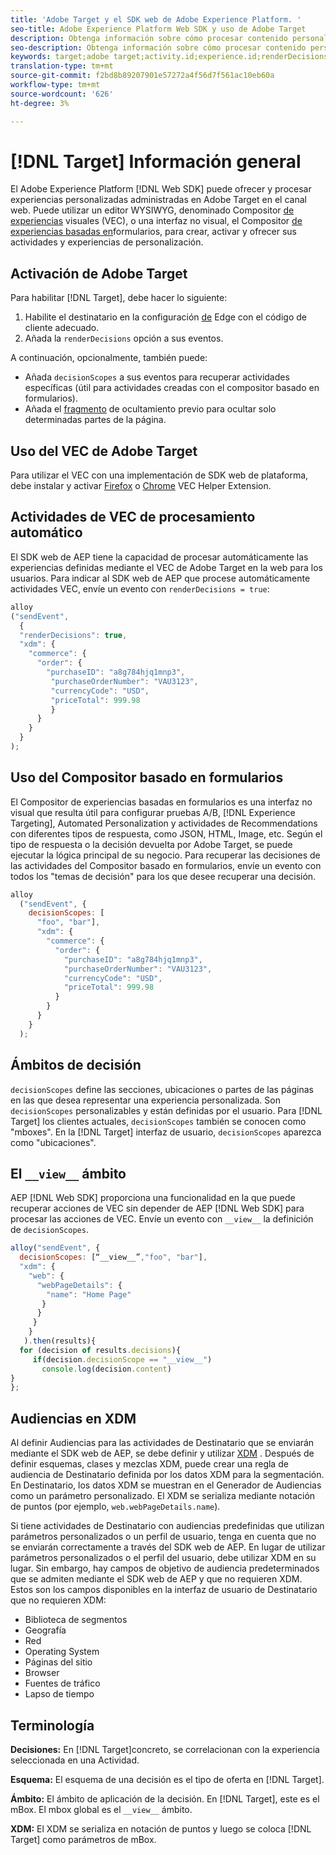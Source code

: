 ```yaml
---
title: 'Adobe Target y el SDK web de Adobe Experience Platform. '
seo-title: Adobe Experience Platform Web SDK y uso de Adobe Target
description: Obtenga información sobre cómo procesar contenido personalizado con el SDK web Experience Platform mediante Adobe Target
seo-description: Obtenga información sobre cómo procesar contenido personalizado con el SDK web Experience Platform mediante Adobe Target
keywords: target;adobe target;activity.id;experience.id;renderDecisions;decisionScopes;prehiding snippet;vec;Form-Based Experience Composer;xdm;audiences;decisions;scope;schema;
translation-type: tm+mt
source-git-commit: f2bd8b89207901e57272a4f56d7f561ac10eb60a
workflow-type: tm+mt
source-wordcount: '626'
ht-degree: 3%

---
```



# [!DNL Target] Información general

El Adobe Experience Platform [!DNL Web SDK] puede ofrecer y procesar experiencias personalizadas administradas en Adobe Target en el canal web. Puede utilizar un editor WYSIWYG, denominado Compositor [de experiencias](https://docs.adobe.com/content/help/en/target/using/experiences/vec/visual-experience-composer.html) visuales (VEC), o una interfaz no visual, el Compositor [de experiencias basadas en](https://docs.adobe.com/content/help/en/target/using/experiences/form-experience-composer.html)formularios, para crear, activar y ofrecer sus actividades y experiencias de personalización.

## Activación de Adobe Target

Para habilitar [!DNL Target], debe hacer lo siguiente:

1. Habilite el destinatario en la configuración [de](../../fundamentals/edge-configuration.md) Edge con el código de cliente adecuado.
1. Añada la `renderDecisions` opción a sus eventos.

A continuación, opcionalmente, también puede:

* Añada `decisionScopes` a sus eventos para recuperar actividades específicas (útil para actividades creadas con el compositor basado en formularios).
* Añada el [fragmento](../manage-flicker.md) de ocultamiento previo para ocultar solo determinadas partes de la página.

## Uso del VEC de Adobe Target

Para utilizar el VEC con una implementación de SDK web de plataforma, debe instalar y activar [Firefox](https://addons.mozilla.org/en-US/firefox/addon/adobe-target-vec-helper/) o [Chrome](https://chrome.google.com/webstore/detail/adobe-target-vec-helper/ggjpideecfnbipkacplkhhaflkdjagak) VEC Helper Extension.

## Actividades de VEC de procesamiento automático

El SDK web de AEP tiene la capacidad de procesar automáticamente las experiencias definidas mediante el VEC de Adobe Target en la web para los usuarios. Para indicar al SDK web de AEP que procese automáticamente actividades VEC, envíe un evento con `renderDecisions = true`:

```javascript
alloy
("sendEvent", 
  { 
  "renderDecisions": true, 
  "xdm": {
    "commerce": { 
      "order": {
        "purchaseID": "a8g784hjq1mnp3", 
         "purchaseOrderNumber": "VAU3123", 
         "currencyCode": "USD", 
         "priceTotal": 999.98 
         } 
      } 
    }
  }
);
```

## Uso del Compositor basado en formularios

El Compositor de experiencias basadas en formularios es una interfaz no visual que resulta útil para configurar pruebas A/B, [!DNL Experience Targeting], Automated Personalization y actividades de Recommendations con diferentes tipos de respuesta, como JSON, HTML, Image, etc. Según el tipo de respuesta o la decisión devuelta por Adobe Target, se puede ejecutar la lógica principal de su negocio. Para recuperar las decisiones de las actividades del Compositor basado en formularios, envíe un evento con todos los &quot;temas de decisión&quot; para los que desee recuperar una decisión.

```javascript
alloy
  ("sendEvent", { 
    decisionScopes: [
      "foo", "bar"], 
      "xdm": {
        "commerce": { 
          "order": { 
            "purchaseID": "a8g784hjq1mnp3", 
            "purchaseOrderNumber": "VAU3123", 
            "currencyCode": "USD", 
            "priceTotal": 999.98 
          } 
        } 
      } 
    }
  );
```

## Ámbitos de decisión

`decisionScopes` define las secciones, ubicaciones o partes de las páginas en las que desea representar una experiencia personalizada. Son `decisionScopes` personalizables y están definidas por el usuario. Para [!DNL Target] los clientes actuales, `decisionScopes` también se conocen como &quot;mboxes&quot;. En la [!DNL Target] interfaz de usuario, `decisionScopes` aparezca como &quot;ubicaciones&quot;.

## El `__view__` ámbito

AEP [!DNL Web SDK] proporciona una funcionalidad en la que puede recuperar acciones de VEC sin depender de AEP [!DNL Web SDK] para procesar las acciones de VEC. Envíe un evento con `__view__` la definición de `decisionScopes`.

```javascript
alloy("sendEvent", {
  decisionScopes: [“__view__”,"foo", "bar"], 
  "xdm": { 
    "web": { 
      "webPageDetails": { 
        "name": "Home Page"
       }
      } 
     }
    }
   ).then(results){
  for (decision of results.decisions){
     if(decision.decisionScope == "__view__")
       console.log(decision.content)
}
};
```

## Audiencias en XDM

Al definir Audiencias para las actividades de Destinatario que se enviarán mediante el SDK web de AEP, se debe definir y utilizar [XDM](https://docs.adobe.com/content/help/es-ES/experience-platform/xdm/home.html) . Después de definir esquemas, clases y mezclas XDM, puede crear una regla de audiencia de Destinatario definida por los datos XDM para la segmentación. En Destinatario, los datos XDM se muestran en el Generador de Audiencias como un parámetro personalizado. El XDM se serializa mediante notación de puntos (por ejemplo, `web.webPageDetails.name`).

Si tiene actividades de Destinatario con audiencias predefinidas que utilizan parámetros personalizados o un perfil de usuario, tenga en cuenta que no se enviarán correctamente a través del SDK web de AEP. En lugar de utilizar parámetros personalizados o el perfil del usuario, debe utilizar XDM en su lugar. Sin embargo, hay campos de objetivo de audiencia predeterminados que se admiten mediante el SDK web de AEP y que no requieren XDM. Estos son los campos disponibles en la interfaz de usuario de Destinatario que no requieren XDM:

* Biblioteca de segmentos
* Geografía 
* Red
* Operating System
* Páginas del sitio
* Browser
* Fuentes de tráfico
* Lapso de tiempo

## Terminología

__Decisiones:__ En [!DNL Target]concreto, se correlacionan con la experiencia seleccionada en una Actividad.

__Esquema:__ El esquema de una decisión es el tipo de oferta en [!DNL Target].

__Ámbito:__ El ámbito de aplicación de la decisión. En [!DNL Target], este es el mBox. El mbox global es el `__view__` ámbito.

__XDM:__ El XDM se serializa en notación de puntos y luego se coloca [!DNL Target] como parámetros de mBox.
